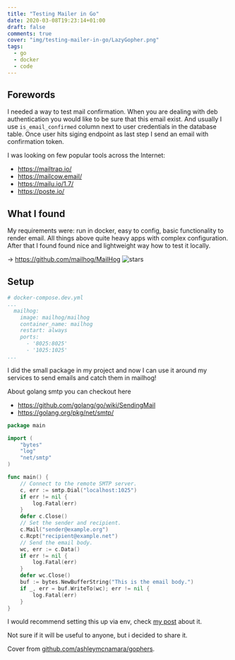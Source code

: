 ```yaml
---
title: "Testing Mailer in Go"
date: 2020-03-08T19:23:14+01:00
draft: false
comments: true
cover: "img/testing-mailer-in-go/LazyGopher.png"
tags:
  - go
  - docker
  - code
---
```


## Forewords

I needed a way to test mail confirmation. When you are dealing with deb authentication you would like to be sure that this email exist. And usually I use `is_email_confirmed` column next to user credentials in the database table. Once user hits siging endpoint as last step I send an email with confirmation token.

I was looking on few popular tools across the Internet: 
- https://mailtrap.io/
- https://mailcow.email/
- https://mailu.io/1.7/
- https://poste.io/

## What I found

My requirements were: run in docker, easy to config, basic functionality to render email. All things above quite heavy apps with complex configuration. After that I found found nice and lightweight way how to test it locally. 

-> https://github.com/mailhog/MailHog ![stars](https://img.shields.io/github/stars/mailhog/MailHog?style=plastic)

## Setup

```yml
# docker-compose.dev.yml
...
  mailhog:
    image: mailhog/mailhog
    container_name: mailhog
    restart: always
    ports:
      - '8025:8025'
      - '1025:1025'
...
```

I did the small package in my project and now I can use it around my services to send emails and catch them in mailhog!

About golang smtp you can checkout here 
- https://github.com/golang/go/wiki/SendingMail
- https://golang.org/pkg/net/smtp/

```go
package main

import (
	"bytes"
	"log"
	"net/smtp"
)

func main() {
    // Connect to the remote SMTP server.
	c, err := smtp.Dial("localhost:1025")
	if err != nil {
		log.Fatal(err)
	}
	defer c.Close()
	// Set the sender and recipient.
	c.Mail("sender@example.org")
	c.Rcpt("recipient@example.net")
	// Send the email body.
	wc, err := c.Data()
	if err != nil {
		log.Fatal(err)
	}
	defer wc.Close()
	buf := bytes.NewBufferString("This is the email body.")
	if _, err = buf.WriteTo(wc); err != nil {
		log.Fatal(err)
	}
}
```

I would recommend setting this up via env, check [my post](/posts/flexible-env-in-go/) about it.

Not sure if it will be useful to anyone, but i decided to share it.

Cover from [github.com/ashleymcnamara/gophers](https://github.com/ashleymcnamara/gophers).
